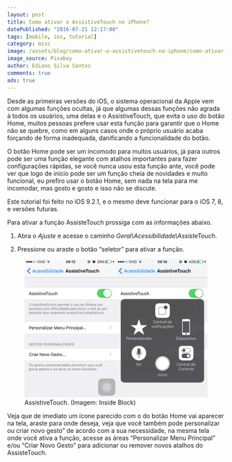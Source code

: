 ```yaml
---
layout: post
title: Como ativar o AssistiveTouch no iPhone?
datePublished: "2016-07-21 12:17:00"
tags: [mobile, ios, tutorial]
category: misc
image: /assets/blog/como-ativar-o-assistivetouch-no-iphone/como-ativar-o-assistivetouch-no-iphone.jpg
image_source: Pixabay
author: Ediano Silva Santos
comments: true
ads: true
---
```


Desde as primeiras versões do iOS, o sistema operacional da Apple vem com algumas funções ocultas, já que algumas dessas funções não agrada à todos os usuários, uma delas e o AssistiveTouch, que evita o uso do botão Home, muitos pessoas prefere usar esta função para garantir que o Home não se quebre, como em alguns casos onde o próprio usuário acaba forçando de forma inadequada, danificando a funcionalidade do botão.

O botão Home pode ser um incomodo para muitos usuários, já para outros pode ser uma função elegante com atalhos importantes para fazer configurações rápidas, se você nunca usou esta função ante, você pode ver que logo de inicio pode ser um função cheia de novidades e muito funcional, eu prefiro usar o botão Home, sem nada na tela para me incomodar, mas gosto e gosto e isso não se discute.

Este tutorial foi feito no iOS 9.2.1, e o mesmo deve funcionar para o iOS 7, 8, e versões futuras.

Para ativar a função AssisteTouch prossiga com as informações abaixo.

1. Abra o *Ajuste* e acesse o caminho *Geral\Acessibilidade\AssisteTouch*.

2. Pressione ou araste o botão “seletor” para ativar a função.

<figure class="image">
<img alt="AssistiveTouch" src="/assets/blog/como-ativar-o-assistivetouch-no-iphone/assistivetouch.jpg">
<figcaption>AssistiveTouch. (Imagem: Inside Block)</figcaption>
</figure>

Veja que de imediato um ícone parecido com o do botão Home vai aparecer na tela, araste para onde deseja, veja que você também pode personalizar ou criar novo gesto” de acordo com a sua necessidade, na mesma tela onde você ativa a função, acesse as áreas “Personalizar Menu Principal” e/ou “Criar Novo Gesto” para adicionar ou remover novos atalhos do AssisteTouch.